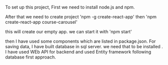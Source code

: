 To set up this project,
First we need to install node.js and npm.

After that we need to create project 'npm -g create-react-app'
then 'npm create-react-app course-carousel'

this will create our empty app. 
we can start it with 'npm start'

then I have used some components which are listed in package.json.
For saving data, I have built database in sql server. we need that to be installed . I have used WEb API for backend and used Entity framework following database first approach.



